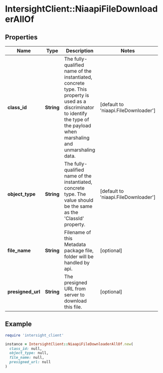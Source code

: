 # IntersightClient::NiaapiFileDownloaderAllOf

## Properties

| Name | Type | Description | Notes |
| ---- | ---- | ----------- | ----- |
| **class_id** | **String** | The fully-qualified name of the instantiated, concrete type. This property is used as a discriminator to identify the type of the payload when marshaling and unmarshaling data. | [default to &#39;niaapi.FileDownloader&#39;] |
| **object_type** | **String** | The fully-qualified name of the instantiated, concrete type. The value should be the same as the &#39;ClassId&#39; property. | [default to &#39;niaapi.FileDownloader&#39;] |
| **file_name** | **String** | Filename of this Metadata package file, folder will be handled by api. | [optional] |
| **presigned_url** | **String** | The presigned URL from server to download this file. | [optional] |

## Example

```ruby
require 'intersight_client'

instance = IntersightClient::NiaapiFileDownloaderAllOf.new(
  class_id: null,
  object_type: null,
  file_name: null,
  presigned_url: null
)
```

